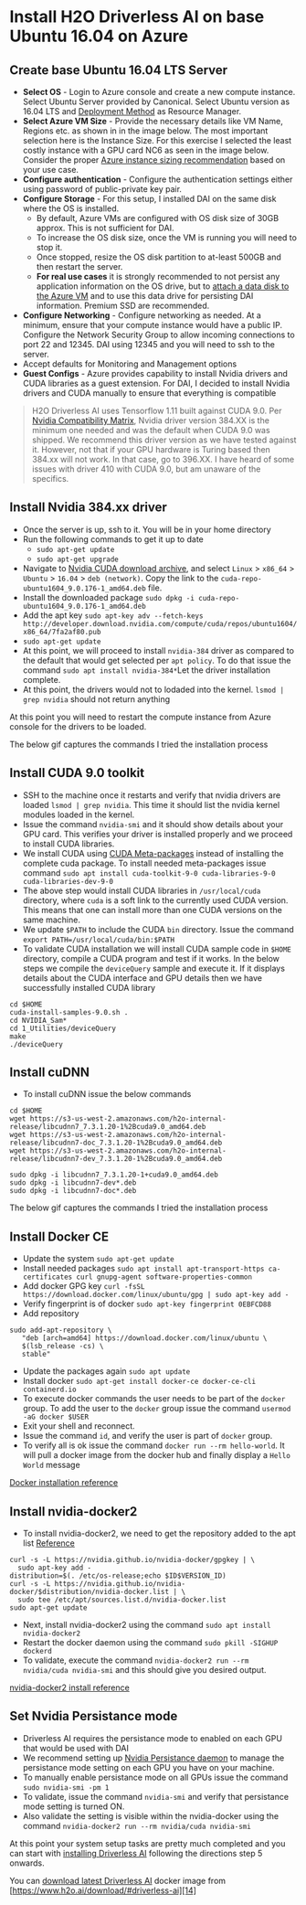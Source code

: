 Install H2O Driverless AI on base Ubuntu 16.04 on Azure
=======================================================

Create base Ubuntu 16.04 LTS Server
-----------------------------------

- **Select OS** - Login to Azure console and create a new compute instance. Select Ubuntu Server provided by Canonical. Select Ubuntu version as 16.04 LTS and [Deployment Method][1] as Resource Manager.
- **Select Azure VM Size** - Provide the necessary details like VM Name, Regions etc. as shown in in the image below. The most important selection here is the Instance Size. For this exercise I selected the least costly instance with a GPU card NC6 as seen in the image below. Consider the proper [Azure instance sizing recommendation][4] based on your use case.
- **Configure authentication** - Configure the authentication settings either using password of public-private key pair.
- **Configure Storage** - For this setup, I installed DAI on the same disk where the OS is installed.
  - By default, Azure VMs are configured with OS disk size of 30GB approx. This is not sufficient for DAI.
  - To increase the OS disk size, once the VM is running you will need to stop it.
  - Once stopped, resize the OS disk partition to at-least 500GB and then restart the server.
  - **For real use cases** it is strongly recommended to not persist any application information on the OS drive, but to [attach a data disk to the Azure VM][5] and to use this data drive for persisting DAI information. Premium SSD are recommended.
- **Configure Networking** - Configure networking as needed. At a minimum, ensure that your compute instance would have a public IP. Configure the Network Security Group to allow incoming connections to port 22 and 12345. DAI using 12345 and you will need to ssh to the server.
- Accept defaults for Monitoring and Management options
- **Guest Configs** - Azure provides capability to install Nvidia drivers and CUDA libraries as a guest extension. For DAI, I decided to install Nvidia drivers and CUDA manually to ensure that everything is compatible

> H2O Driverless AI uses Tensorflow 1.11 built against CUDA 9.0. Per [Nvidia Compatibility Matrix][6], Nvidia driver version 384.XX is the minimum one needed and was the default when CUDA 9.0 was shipped. We recommend this driver version as we have tested against it. However, not that if your GPU hardware is Turing based then 384.xx will not work. In that case, go to 396.XX. I have heard of some issues with driver 410 with CUDA 9.0, but am unaware of the specifics.

Install Nvidia 384.xx driver
----------------------------

- Once the server is up, ssh to it. You will be in your home directory
- Run the following commands to get it up to date
  - `sudo apt-get update`
  - `sudo apt-get upgrade`
- Navigate to [Nvidia CUDA download archive][7], and select `Linux` > `x86_64` > `Ubuntu` > `16.04` > `deb (network)`. Copy the link to the `cuda-repo-ubuntu1604_9.0.176-1_amd64.deb` file.
- Install the downloaded package `sudo dpkg -i cuda-repo-ubuntu1604_9.0.176-1_amd64.deb`
- Add the apt key `sudo apt-key adv --fetch-keys http://developer.download.nvidia.com/compute/cuda/repos/ubuntu1604/x86_64/7fa2af80.pub`
- `sudo apt-get update`
- At this point, we will proceed to install `nvidia-384` driver as compared to the default that would get selected per `apt policy`. To do that issue the command `sudo apt install nvidia-384*`Let the driver installation complete. 
- At this point, the drivers would not to lodaded into the kernel. `lsmod | grep nvidia` should not return anything

At this point you will need to restart the compute instance from Azure console for the drivers to be loaded.

The below gif captures the commands I tried the installation process

Install CUDA 9.0 toolkit
------------------------

- SSH to the machine once it restarts and verify that nvidia drivers are loaded `lsmod | grep nvidia`. This time it should list the nvidia kernel modules loaded in the kernel.
- Issue the command `nvidia-smi` and it should show details about your GPU card. This verifies your driver is installed properly and we proceed to install CUDA libraries.
- We install CUDA using [CUDA Meta-packages][8] instead of installing the complete cuda package. To install needed meta-packages issue command `sudo apt install cuda-toolkit-9-0 cuda-libraries-9-0 cuda-libraries-dev-9-0`
- The above step would install CUDA libraries in `/usr/local/cuda` directory, where `cuda` is a soft link to the currently used CUDA version. This means that one can install more than one CUDA versions on the same machine.
- We update `$PATH` to include the CUDA `bin` directory. Issue the command `export PATH=/usr/local/cuda/bin:$PATH`  
- To validate CUDA installation we will install CUDA sample code in `$HOME` directory, compile a CUDA program and test if it works. In the below steps we compile the `deviceQuery` sample and execute it. If it displays details about the CUDA interface and GPU details then we have successfully installed CUDA library

```shell
cd $HOME
cuda-install-samples-9.0.sh .
cd NVIDIA_Sam*
cd 1_Utilities/deviceQuery
make
./deviceQuery
```

Install cuDNN
-------------

- To install cuDNN issue the below commands

```shell
cd $HOME
wget https://s3-us-west-2.amazonaws.com/h2o-internal-release/libcudnn7_7.3.1.20-1%2Bcuda9.0_amd64.deb
wget https://s3-us-west-2.amazonaws.com/h2o-internal-release/libcudnn7-doc_7.3.1.20-1%2Bcuda9.0_amd64.deb
wget https://s3-us-west-2.amazonaws.com/h2o-internal-release/libcudnn7-dev_7.3.1.20-1%2Bcuda9.0_amd64.deb

sudo dpkg -i libcudnn7_7.3.1.20-1+cuda9.0_amd64.deb
sudo dpkg -i libcudnn7-dev*.deb
sudo dpkg -i libcudnn7-doc*.deb
```

The below gif captures the commands I tried the installation process

Install Docker CE
-----------------

- Update the system `sudo apt-get update`
- Install needed packages `sudo apt install apt-transport-https ca-certificates curl gnupg-agent software-properties-common`
- Add docker GPG key `curl -fsSL https://download.docker.com/linux/ubuntu/gpg | sudo apt-key add -`
- Verify fingerprint is of docker `sudo apt-key fingerprint 0EBFCD88`
- Add repository

```shell
sudo add-apt-repository \
   "deb [arch=amd64] https://download.docker.com/linux/ubuntu \
   $(lsb_release -cs) \
   stable"
```

- Update the packages again `sudo apt update`
- Install docker `sudo apt-get install docker-ce docker-ce-cli containerd.io`
- To execute docker commands the user needs to be part of the `docker` group. To add the user to the `docker` group issue the command `usermod -aG docker $USER`
- Exit your shell and reconnect. 
- Issue the command `id`, and verify the user is part of `docker` group.
- To verify all is ok issue the command `docker run --rm hello-world`. It will pull a docker image from the docker hub and finally display a `Hello World` message 

[Docker installation reference][9]

Install nvidia-docker2
----------------------

- To install nvidia-docker2, we need to get the repository added to the apt list [Reference][10]

```shell
curl -s -L https://nvidia.github.io/nvidia-docker/gpgkey | \
  sudo apt-key add -
distribution=$(. /etc/os-release;echo $ID$VERSION_ID)
curl -s -L https://nvidia.github.io/nvidia-docker/$distribution/nvidia-docker.list | \
  sudo tee /etc/apt/sources.list.d/nvidia-docker.list
sudo apt-get update
```

- Next, install nvidia-docker2 using the command `sudo apt install nvidia-docker2`
- Restart the docker daemon using the command `sudo pkill -SIGHUP dockerd`
- To validate, execute the command `nvidia-docker2 run --rm nvidia/cuda nvidia-smi` and this should give you desired output.

[nvidia-docker2 install reference][11]

Set Nvidia Persistance mode
---------------------------
- Driverless AI requires the persistance mode to enabled on each GPU that would be used with DAI
- We recommend setting up [Nvidia Persistance daemon][12] to manage the persistance mode setting on each GPU you have on your machine.
- To manually enable persistance mode on all GPUs issue the command `sudo nvidia-smi -pm 1`
- To validate, issue the command `nvidia-smi` and verify that persistance mode setting is turned ON.
- Also validate the setting is visible within the nvidia-docker using the command `nvidia-docker2 run --rm nvidia/cuda nvidia-smi`

At this point your system setup tasks are pretty much completed and you can start with [installing Driverless AI][13] following the directions step 5 onwards.

You can [download latest Driverless AI][14] docker image from [https://www.h2o.ai/download/#driverless-ai][14]

[1]: https://docs.microsoft.com/en-us/azure/azure-resource-manager/resource-manager-deployment-model
[2]: https://docs.microsoft.com/en-us/azure/virtual-machines/linux/n-series-driver-setup
[3]: https://docs.microsoft.com/en-us/azure/virtual-machines/extensions/hpccompute-gpu-linux
[4]: http://docs.h2o.ai/driverless-ai/latest-stable/docs/userguide/install/azure.html#environment
[5]: https://docs.microsoft.com/en-us/azure/virtual-machines/linux/attach-disk-portal
[6]: https://docs.nvidia.com/deploy/cuda-compatibility/index.html#binary-compatibility__table-toolkit-driver
[7]: https://developer.nvidia.com/cuda-90-download-archive
[8]: https://docs.nvidia.com/cuda/cuda-installation-guide-linux/index.html#package-manager-metas
[9]: https://docs.docker.com/install/linux/docker-ce/ubuntu/
[10]: https://nvidia.github.io/nvidia-docker/
[11]: https://github.com/nvidia/nvidia-docker/wiki/Installation-(version-2.0)#installing-version-20
[12]: https://docs.nvidia.com/deploy/driver-persistence/index.html#usage
[13]: http://docs.h2o.ai/driverless-ai/latest-stable/docs/userguide/install/ubuntu.html
[14]: https://www.h2o.ai/download/#driverless-ai














